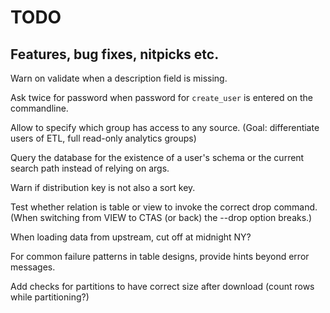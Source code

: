 # TODO

## Features, bug fixes, nitpicks etc.

Warn on validate when a description field is missing.

Ask twice for password when password for `create_user` is entered on the commandline.

Allow to specify which group has access to any source.  (Goal: differentiate users of ETL, full read-only analytics groups)

Query the database for the existence of a user's schema or the current search path instead of relying on args.

Warn if distribution key is not also a sort key.

Test whether relation is table or view to invoke the correct drop command.  (When switching from VIEW to CTAS
(or back) the --drop option breaks.)

When loading data from upstream, cut off at midnight NY?

For common failure patterns in table designs, provide hints beyond error messages.

Add checks for partitions to have correct size after download (count rows while partitioning?)
